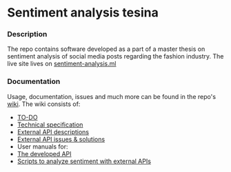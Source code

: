 # Sentiment analysis tesina

### Description
The repo contains software developed as a part of a master thesis on sentiment analysis of social media posts regarding the fashion industry. The live site lives on  [sentiment-analysis.ml][1]

### Documentation
Usage, documentation, issues and much more can be found in the repo's [wiki][2].
The wiki consists of:
+ [TO-DO][3]
+ [Technical specification][4]
+ [External API descriptions][5]
+ [External API issues & solutions][6]
+ User manuals for:
 + [The developed API][7]
 + [Scripts to analyze sentiment with external APIs][8]

[1]: http://sentiment-analysis.ml/
[2]: ../../wiki
[3]: ../../wiki/TO-DO
[4]: ../../wiki/Technical-specification
[5]: ../../wiki/External-API-descriptions
[6]: ../../wiki/External-API-issues-&-solutions
[7]: ../../wiki/User-manual:-the-developed-API
[8]: ../../wiki/User-manual:-scripts-to-analyze-sentiment-with-external-APIs
